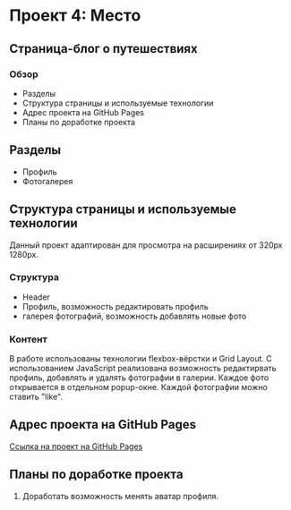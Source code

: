 # Проект 4: Место
Страница-блог о путешествиях
------
### Обзор

* Разделы
* Структура страницы и используемые технологии
* Адрес проекта на GitHub Pages
* Планы по доработке проекта

## Разделы

* Профиль
* Фотогалерея 

## Структура страницы и используемые технологии
Данный проект адаптирован для просмотра на расширениях от 320px 1280px.

### Структура
 - Header
 - Профиль, возможность редактировать профиль
 - галерея фотографий, возможность добавлять новые фото

### Контент
 В работе использованы технологии flexbox-вёрстки и Grid Layout.
 С использованием JavaScript реализована возможность редактирвать профиль, добавлять и удалять фотографии в галерии. Каждое фото открывается в отдельном popup-окне. Каждой фотографии можно ставить "like".

## Адрес проекта на GitHub Pages

[Ссылка на проект на GitHub Pages](https://KarinaValiaeva.github.io/mesto/index.html)

## Планы по доработке проекта
1. Доработать возможность менять аватар профиля.